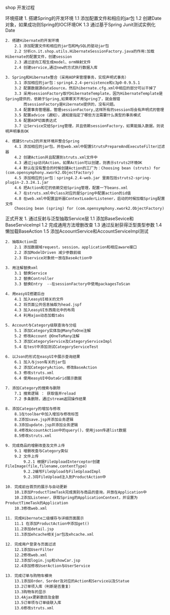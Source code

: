 shop 开发过程

环境搭建
	1. 搭建Spring的开发环境
		1.1 添加配置文件和相应的jar包
		1.2 创建Date对象，如果成功则Spring的IOC环境OK
		1.3 通过基于Spring Junit测试实例化Date 
	
	2. 搭建Hibernate的开发环境
		2.1 添加配置文件和相应的jar包和MySQL的驱动jar包
		2.2 分析cn.it.shop.utils.HibernateSessionFactory.java的作用:加载Hibernate的配置文件，创建session
		2.3 通过逆向工程生成model、orm映射文件
		2.4 创建service,通过new的方式执行数据入库
		
	3. Spring和Hibernate整合（采用AOP来管理事务，实现声明式事务）
		3.1 添加相应的jar包：spring4.2.4-persistence和c3p0-0.9.5.1
		3.2 配置数据源dataSource，然后hibernate.cfg.xml中相应的部分可以干掉了
		3.3 采用sessionFactory取代HibernateTemplate，因为HibernateTemplate是Spring提供的，依赖于Spring,如果哪天不用Spring了，就会报错
			而sessionFactory是Hibernate提供的，没有问题。
		3.4 配置事务管理器，管理sessionFactory,这样所有的session将会有声明式的管理
		3.5 配置advice（通知），通知是指定了哪些方法需要什么类型的事务模式	
		3.6 配置AOP切面表达式
		3.7 让Service交给Spring管理，并且依赖sessionFactory，如果能插入数据，则说明声明事务OK
	
	4. 搭建Struts2的开发环境并整合Spring
		4.1 添加相应的jar包，并在web.xml中配置StrutsPrepareAndExecuteFilter过滤器
		4.2 创建Action并且配置到struts.xml文件中
		4.3 通过jsp访问Action，如果Action可以创建，则表示struts2环境OK
		4.4 默认在没有整合的时候创建Action的工厂为：Choosing bean (struts) for (com.opensymphony.xwork2.ObjectFactory)
		4.5 添加相应的jar包：spring4.2.4-web.jar 里面包括struts2-spring-plugin-2.3.24.1.jar
		4.6 把Action和它的依赖交给Spring管理，配置一下beans.xml
		4.7 在struts.xml中class对应的是Spring中配置action的id值
		4.8 在web.xml中配置监听器ContextLoaderListener，启动的时候加载Spring配置文件
		Choosing bean (spring) for (com.opensymphony.xwork2.ObjectFactory)	

正式开发
	1. 通过反射与泛型抽取Service层
		1.1 添加BaseSevice和BaseServiceImpl
		1.2 完成通用方法增删改查
		1.3 通过反射获得泛型类型参数
		1.4 懒加载BaseAction
		1.5 添加AcoountService和AccountServiceImpl测试
		
	2. 抽取Action层
		2.1 添加数据域request，session，application和相应aware接口
		2.2 添加ModelDriven 减少参数前缀
		2.3 将service对象统一放在BaseAction中
	
	3. 用注解替换xml
		3.1 替换Service
		3.2 替换Controller
		3.3 替换Entry  --在sessionFactory中使用packagesToScan
		
	4. 用easyUI搭建后台
		4.1 加入easyUI相关的文件
		4.2 将页面公共信息抽取为head.jspf
		4.3 加入easyUI东西南北中的布局
		4.4 利用ajax动态加载tabs
		
	5. Account与Category级联查询与分组
		5.1 添加Category实体及@ManyToOne注解
		5.2 修改Account @OneToMany注解
		5.3 添加CategoryService及CategoryServiceImpl
		5.4 在test中添加测试CategoryServiceTest
		
	6. 以Json的形式在easyUI中展示查询结果
		6.1 加入与json有关的jar包
		6.2 添加CategoryAction，修改BaseAction
		6.3 修改struts.xml
		6.4 使用easyUI中DataGrid展示数据

	7. 添加Category的搜索与删除
		7.1 搜索逻辑 ： 获取值并reload
		7.2 多条删除，通过stream返回操作结果
	
	8. 添加Category的增加与修改
		8.1在toolbar中加入增加与修改标签
		8.2添加save.jsp并添加业务逻辑
		8.3添加update.jsp并添加业务逻辑
		8.4修改AccountAction中的query()，使用json传递list数据
		8.5修改struts.xml
	
	9. 完成商品的增删改查及文件上传
		9.1 增删改查与Category类似
		9.2 文件上传
			9.2.1 根据FileUploadInterceptor创建FileImage(file,filename,contentType)
			9.2.2编写FileUpload与FileUploadImpl
			9.2.3将FileUpload注入到ProductAction中
			
	10. 完成前台首页的展示与自动更新
		10.1添加ProductTimeTask完成类别与商品的查询，并放在Application中
		10.2添加Listener，获取Spring的ApplicationContext，并设置为ProductTimeTask的Application
		10.3修改web.xml
		
	11. 完成Hibernate二级缓存与详细页面展示
		11.1 在添加ProductAction中添加get()
		11.2添加detail.jsp
		11.3添加ehcache相关jar包及ehcache.xml
	
	12. 完成用户登录与页面过滤
		12.1添加UserFilter
		12.2修改web.xml
		12.3添加login.jsp和showCar.jsp
		12.4添加修改UserAction与UserService
		
	13. 完成订单与购物车模块
		13.1添加Order、Sorder及对应的Action和Service以及Statue
		13.2订单项入库（判断是否重复）
		13.3购物车的显示
		13.4Ajax更新数目及金额
		13.5订单项与订单级联入库
		13.6修改struts.xml